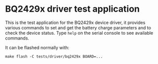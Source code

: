 # BQ2429x driver test application

This is the test application for the BQ2429x device driver, it provides various
commands to set and get the battery charge parameters and to check the device
status. Type `help` on the serial console to see available commands.

It can be flashed normally with:

```
make flash -C tests/driver/bq2429x BOARD=...
```
